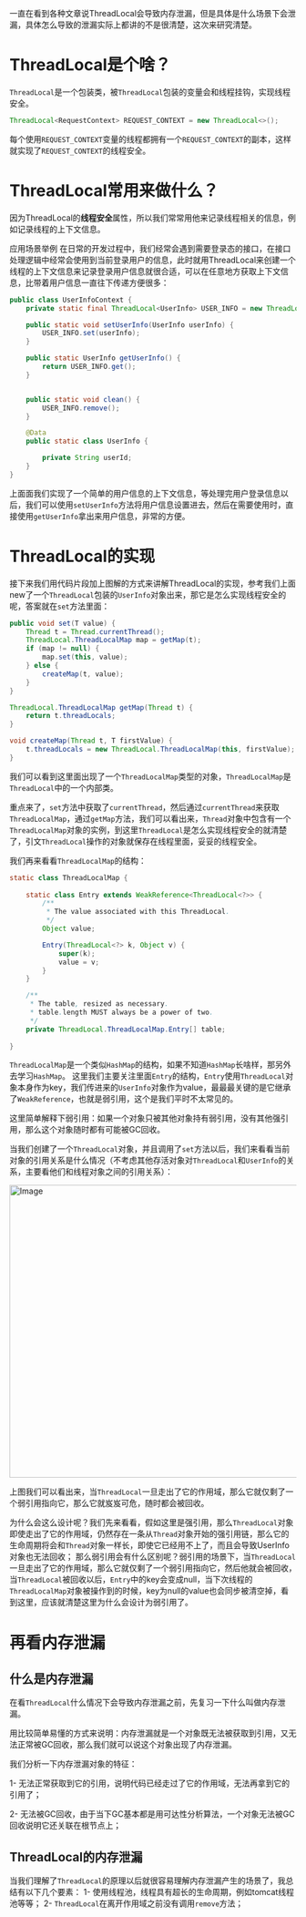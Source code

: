 一直在看到各种文章说ThreadLocal会导致内存泄漏，但是具体是什么场景下会泄漏，具体怎么导致的泄漏实际上都讲的不是很清楚，这次来研究清楚。

# ThreadLocal是个啥？

`ThreadLocal`是一个包装类，被`ThreadLocal`包装的变量会和线程挂钩，实现线程安全。
```java
ThreadLocal<RequestContext> REQUEST_CONTEXT = new ThreadLocal<>();
```
每个使用`REQUEST_CONTEXT`变量的线程都拥有一个`REQUEST_CONTEXT`的副本，这样就实现了`REQUEST_CONTEXT`的线程安全。

# ThreadLocal常用来做什么？
因为ThreadLocal的**线程安全**属性，所以我们常常用他来记录线程相关的信息，例如记录线程的上下文信息。

应用场景举例
在日常的开发过程中，我们经常会遇到需要登录态的接口，在接口处理逻辑中经常会使用到当前登录用户的信息，此时就用ThreadLocal来创建一个线程的上下文信息来记录登录用户信息就很合适，可以在任意地方获取上下文信息，比带着用户信息一直往下传递方便很多：
```java
public class UserInfoContext {
    private static final ThreadLocal<UserInfo> USER_INFO = new ThreadLocal<>();

    public static void setUserInfo(UserInfo userInfo) {
        USER_INFO.set(userInfo);
    }

    public static UserInfo getUserInfo() {
        return USER_INFO.get();
    }


    public static void clean() {
        USER_INFO.remove();
    }

    @Data
    public static class UserInfo {

        private String userId;
    }
}
```
上面面我们实现了一个简单的用户信息的上下文信息，等处理完用户登录信息以后，我们可以使用`setUserInfo`方法将用户信息设置进去，然后在需要使用时，直接使用`getUserInfo`拿出来用户信息，非常的方便。

# ThreadLocal的实现

接下来我们用代码片段加上图解的方式来讲解ThreadLocal的实现，参考我们上面new了一个`ThreadLocal`包装的`UserInfo`对象出来，那它是怎么实现线程安全的呢，答案就在`set`方法里面：
```java
public void set(T value) {
    Thread t = Thread.currentThread();
    ThreadLocal.ThreadLocalMap map = getMap(t);
    if (map != null) {
        map.set(this, value);
    } else {
        createMap(t, value);
    }
}

ThreadLocal.ThreadLocalMap getMap(Thread t) {
    return t.threadLocals;
}

void createMap(Thread t, T firstValue) {
    t.threadLocals = new ThreadLocal.ThreadLocalMap(this, firstValue);
}
```
我们可以看到这里面出现了一个`ThreadLocalMap`类型的对象，`ThreadLocalMap`是`ThreadLocal`中的一个内部类。

重点来了，`set`方法中获取了`currentThread`，然后通过`currentThread`来获取`ThreadLocalMap`，通过`getMap`方法，我们可以看出来，`Thread`对象中包含有一个`ThreadLocalMap`对象的实例，到这里`ThreadLocal`是怎么实现线程安全的就清楚了，引文`ThreadLocal`操作的对象就保存在线程里面，妥妥的线程安全。

我们再来看看`ThreadLocalMap`的结构：
```java
static class ThreadLocalMap {
    
    static class Entry extends WeakReference<ThreadLocal<?>> {
        /**
         * The value associated with this ThreadLocal.
         */
        Object value;

        Entry(ThreadLocal<?> k, Object v) {
            super(k);
            value = v;
        }
    }

    /**
     * The table, resized as necessary.
     * table.length MUST always be a power of two.
     */
    private ThreadLocal.ThreadLocalMap.Entry[] table;
    
}
```

`ThreadLocalMap`是一个类似`HashMap`的结构，如果不知道`HashMap`长啥样，那另外去学习`HashMap`。
这里我们主要关注里面`Entry`的结构，`Entry`使用`ThreadLocal`对象本身作为key，我们传进来的`UserInfo`对象作为value，最最最关键的是它继承了`WeakReference`，也就是弱引用，这个是我们平时不太常见的。


这里简单解释下弱引用：如果一个对象只被其他对象持有弱引用，没有其他强引用，那么这个对象随时都有可能被GC回收。

当我们创建了一个`ThreadLocal`对象，并且调用了`set`方法以后，我们来看看当前对象的引用关系是什么情况（不考虑其他存活对象对`ThreadLocal`和`UserInfo`的关系，主要看他们和线程对象之间的引用关系）：

<img width="514" alt="Image" src="https://github.com/user-attachments/assets/be1a5802-c197-4ea2-a2a7-aec3959ea3fe" />

上图我们可以看出来，当`ThreadLocal`一旦走出了它的作用域，那么它就仅剩了一个弱引用指向它，那么它就岌岌可危，随时都会被回收。

为什么会这么设计呢？我们先来看看，假如这里是强引用，那么`ThreadLocal`对象即使走出了它的作用域，仍然存在一条从`Thread`对象开始的强引用链，那么它的生命周期将会和`Thread`对象一样长，即使它已经用不上了，而且会导致UserInfo对象也无法回收；
那么弱引用会有什么区别呢？弱引用的场景下，当`ThreadLocal`一旦走出了它的作用域，那么它就仅剩了一个弱引用指向它，然后他就会被回收，当`ThreadLocal`被回收以后，`Entry`中的key会变成null，当下次线程的`ThreadLocalMap`对象被操作到的时候，key为null的value也会同步被清空掉，看到这里，应该就清楚这里为什么会设计为弱引用了。

# 再看内存泄漏

## 什么是内存泄漏

在看`ThreadLocal`什么情况下会导致内存泄漏之前，先复习一下什么叫做内存泄漏。

用比较简单易懂的方式来说明：内存泄漏就是一个对象既无法被获取到引用，又无法正常被GC回收，那么我们就可以说这个对象出现了内存泄漏。

我们分析一下内存泄漏对象的特征：

1- 无法正常获取到它的引用，说明代码已经走过了它的作用域，无法再拿到它的引用了；

2- 无法被GC回收，由于当下GC基本都是用可达性分析算法，一个对象无法被GC回收说明它还关联在根节点上；

## ThreadLocal的内存泄漏

当我们理解了`ThreadLocal`的原理以后就很容易理解内存泄漏产生的场景了，我总结有以下几个要素：
1- 使用线程池，线程具有超长的生命周期，例如tomcat线程池等等；
2- `ThreadLocal`在离开作用域之前没有调用`remove`方法；
